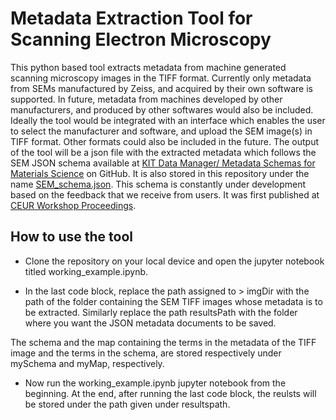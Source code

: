 # Metadata Extraction Tool for Scanning Electron Microscopy

This python based tool extracts metadata from machine generated scanning microscopy images in the TIFF format. Currently only metadata from SEMs manufactured by Zeiss, and acquired by their own software is supported. In future, metadata from machines developed by other manufacturers, and produced by other softwares would also be included. Ideally the tool would be integrated with an interface which enables the user to select the manufacturer and software, and upload the SEM image(s) in TIFF format. Other formats could also be included in the future. The output of the tool will be a json file with the extracted metadata which follows the SEM JSON schema available at [KIT Data Manager/ Metadata Schemas for Materials Science](https://github.com/kit-data-manager/Metadata-Schemas-for-Materials-Science) on GitHub. It is also stored in this repository under the name [SEM_schema.json](SEM_schema.json). This schema is constantly under development based on the feedback that we receive from users. It was first published at [CEUR Workshop Proceedings](https://ceur-ws.org/Vol-3036/paper21.pdf).

## How to use the tool

* Clone the repository on your local device and open the jupyter notebook titled working_example.ipynb. 

* In the last code block, replace the path assigned to > imgDir with the path of the folder containing the SEM TIFF images whose metadata is to be extracted. Similarly replace the path resultsPath with the folder where you want the JSON metadata documents to be saved.

The schema and the map containing the terms in the metadata of the TIFF image and the terms in the schema, are stored respectively under mySchema and myMap, respectively.

* Now run the working_example.ipynb jupyter notebook from the beginning. At the end, after running the last code block, the reulsts will be stored under the path given under resultspath.
 
